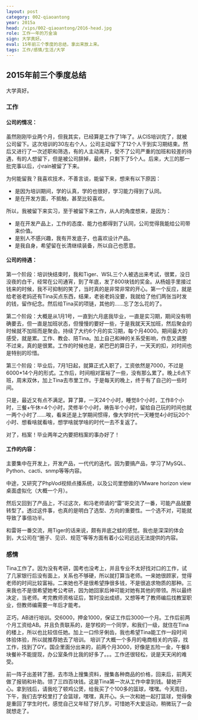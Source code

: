 ```yaml
---
layout: post
category: 002-qiaoantong
year: 2015a
head: /vips/002-qiaoantong/2016-head.jpg
role: 工作一年的万金油
sign: 大学真好。
eval: 15年前三个季度的总结，拿出来放上来。
tags: 工作/感情/生活/大学
---
```



## 2015年前三个季度总结

大学真好。

### 工作

#### 公司的情况：

虽然刚刚毕业两个月，但我其实，已经算是工作了1年了。从CIS培训完了，就被公司留下。这次培训的30左右个人，公司主动留下了12个人干到实习期结束。然后又进行了一次述职和筛选，有的人主动离开，受不了公司严重的加班和较差的待遇，有的人想留下，但是被公司辞掉，最终，只剩下了5个人。后来，大三的那一批完事以后，小rain被留了下来。

为何能留我？我喜欢技术，不善言谈，能留下来，想来有以下原因：

- 是因为培训期间，学的认真，学的也很好，学习能力得到了认同。
- 是在开发方面，不抵触，甚至比较喜欢。

所以，我被留下来实习，至于被留下来工作，从人的角度想来，是因为：

- 是在开发产品上，工作的态度、能力也都得到了认同，公司觉得我能给公司带来价值。
- 是别人不感兴趣，我有开发底子，也喜欢设计产品。
- 是我自身，希望留在长清继续装备，所以自己也愿意。

#### 公司的待遇：

第一个阶段：培训快结束时，我和Tiger、WSL三个人被选出来考试，很累，没日没夜的白干，经常在公司通宵，到了年底，发了800块钱的奖金。从杨姐手里接过钱来的时候，我不可抑制的笑了，当时真的是非常非常的开心。第一个反应，就是给老爸老妈还有Tina买点东西，结果，老爸老妈没要，我就给了他们两张当时发的钱，留作纪念。然后给Tina买的项链，其他的……忘了怎么花的了。

第二个阶段：大概是从1月1号，一直到六月底我毕业，一直是实习期，期间没有明确要去，但一直是加班状态，但慢慢的要好一些，于是我就天天加班，然后聚会的时候就不加班而是聚会。持续了大约6个月的实习期，每个月4000。期间最大的感受，就是累。工作、教会、陪Tina。加上自己和神的关系受影响，作息又调整不过来，真的是很累。工作的时候也是，紧巴巴的算日子，一天天的扣，对时间也是特别的珍惜。

第三个阶段：毕业后，7月1日起，就算正式入职了，工资依然是7000，不过是6000*14个月的形式。工作后，时间相对富裕了一些，没有那么累了。晚上6点下班，周末双休，加上Tina去市里工作。于是每天的晚上，终于有了自己的一些时间。

只是，最近又有点不满足。算了算，一天24个小时，睡觉8个小时，工作8个小时，三餐+午休=4个小时，灵修半个小时，祷告半个小时，留给自己玩的时间也就一两个小时了……唉，看来还是上学期间惯得，像大学时代一天睡觉4小时玩20个小时、想看啥就看啥，想学啥就学啥的时代一去不复返了。

对了，档案！毕业两年之内要把档案的事办好了！

#### 工作的内容：

主要集中在开发上，开发产品，一代代的迭代。因为要搞产品，学习了MySQL、Python、cacti、snmp等等内容。

中途，又研究了PhpVod视频点播系统，以及公司里想做的VMware horizon view桌面虚拟化（大概一个月）。

然后又回到了产品上，不过这次，和冯老师请的“雷”哥交流了一番，可能产品就要转型了。透过这件事，也真的是明白了选型、方向的重要性。一个选不对，可能就导致了事倍功半。

和雷哥一番交流，用Tiger的话来说，颇有井底之蛙的感觉。我也是深深的体会到，大公司在“圈子、见识、规范”等等方面有着小公司远远无法提供的内容。

### 感情

Tina工作了。因为没有考研，国考也没考上，并且专业不太好找对口的工作，试了几家银行后没有面上，关系也不够硬，所以就打算当老师。一来她很顾家，觉得老师的时间比较富裕。二来她也不是很希望挣很多钱，不是很追求物质的那种。三来我也不是很希望她考公考研，因为她回家后神可能对她有其他的带领。所以最终决定，当老师。考完教师资格证后，暂时没出成绩，又想等考了教师编后找教室职业，但教师编需要一年后才能考。

正巧，AB进行培训。交6000，押金1000，保证工作后3000一个月。工作后前两个月工资给AB。并且负责联系的，是学校的一个同学，和我们一级，就住在Tina的楼上，所以也比较信任她。加上一口伶牙俐齿，我也希望Tina能工作一段时间体验体验，所以就推荐她去了培训。
培训了大概一个多月的电商相关的内容，找工作，找到了GY。国企里面分出来的，前两个月3000，好像是五险一金，午餐8块餐补不能提现，办公室条件比我的好多了。。。工作还很轻松，说是天天闲的难受。

前一阵子出差转了圈，去市场上搜集资料，搜集各种商品的价格，回来后，前两天做了报销和补助。领了三四百块钱。这是Tina第一次从工作中拿到钱。替她开心。拿到钱后，请我吃了顿鸡公煲，给我买了个100多的篮球，嘿嘿。今天周日，下午，我们去学校里打了会篮球，嘿嘿，真开心。头一次和她一起打篮球，觉得像是重回了学生时代，感觉自己又年轻了好几岁。可惜她不大爱运动，稍微玩了一会就想走了。

